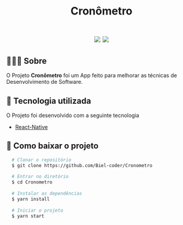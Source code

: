 <h1 align="center">
  Cronômetro
</h1>

<h1 align="center">
  <img src="https://ik.imagekit.io/i2b0fdzq04n/tr:w-333,h-555,cm-extract,x-27,y-70/Captura_de_tela_2021-01-03_213443_dMKqaofQR.png" />
  <img src="https://ik.imagekit.io/i2b0fdzq04n/tr:w-333,h-555,cm-extract,x-23,y-58/Captura_de_tela_2021-01-03_213607__5hKVIVp0u.png" /> 
</h1>

## 🧾✍🏼 Sobre
O Projeto **Cronômetro** foi um App feito para melhorar as técnicas de Desenvolvimento de Software.


## 🚀 Tecnologia utilizada
O Projeto foi desenvolvido com a seguinte tecnologia

- [React-Native](https://reactnative.dev/)

## 📁 Como baixar o projeto

```bash
  # Clonar o repositório
  $ git clone https://github.com/Biel-coder/Cronometro
  
  # Entrar no diretório
  $ cd Cronometro
  
  # Instalar as dependências
  $ yarn install
  
  # Iniciar o projeto
  $ yarn start
```
